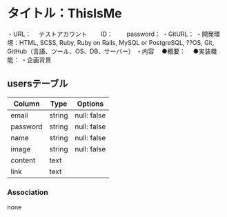 # タイトル：ThisIsMe
・URL：
　テストアカウント
　　ID：
　　password：
・GitURL：
・開発環境：HTML, SCSS, Ruby, Ruby on Rails, MySQL or PostgreSQL, ??OS, Git, GitHub（言語、ツール、OS、DB、サーバー）
・内容
　●概要：
　●実装機能：
・企画背景

## usersテーブル
|Column|Type|Options|
|------|----|-------|
|email|string|null: false|
|password|string|null: false|
|name|string|null: false|
|image|string|null: false|
|content|text||
|link|text||
### Association
none

